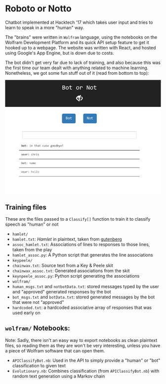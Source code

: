 # Roboto or Notto
Chatbot implemented at Hacktech '17 which takes user input and tries to learn to speak in a more "human" way.

The "brains" were written in `Wolfram` language, using the notebooks on the Wolfram Development Platform and its quick API setup feature to get it hooked up to a webpage. The website was written with React, and hosted using Google's App Engine, but is down due to costs.

The bot didn't get very far due to lack of training, and also because this was the first time our team dealt with anything related to machine learning. Nonetheless, we got some fun stuff out of it (read from bottom to top):

![Sassy (:](bye.png)

## Training files
These are the files passed to a `Classify[]` function to train it to classify speech as "human" or not
- `hamlet/`
 - `hamlet.txt`: _Hamlet_ in plaintext, taken from [gutenberg](http://www.gutenberg.org/ebooks/1524)
 - `assoc_hamlet.txt`: Associations of lines to responses to those lines, taken from the play
 - `hamlet_assoc.py`: A Python script that generates the line associations
- `keypeele/`
 - `chainwax.txt`: Source text from a Key & Peele skit
 - `chainwax_assoc.txt`: Generated associations from the skit
 - `keynpeele_assoc.py`: Python script generating the associations
- `wolfram/`
 - `human_msgs.txt` and `notbotData.txt`: stored messages typed by the user and "approved" generated responses by the bot
 - `bot_msgs.txt` and `botData.txt`: stored generated messages by the bot that were not "approved"
 - `hardcoded.txt`: a hardcoded associative array of responses that was used early on

## `wolfram/` Notebooks:
Note: Sadly, there isn't an easy way to export notebooks as clean plaintext files, so reading them as they are won't be very interesting, unless you have a piece of Wolfram software that can open them.
- `APIClassifyBot.nb`: Used in the API to simply provide a "human" or "bot" classification to given text
- `Evolutionary.nb`: Combines classification (from `APIClassifyBot.nb`) with random text generation using a Markov chain
